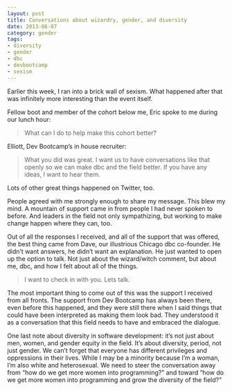 ```yaml
---
layout: post
title: Conversations about wizardry, gender, and diversity
date: 2013-06-07
category: gender
tags:
- diversity
- gender
- dbc
- devbootcamp
- sexism
---
```


Earlier this week, I ran into a brick wall of sexism. What happened after that was infinitely more interesting than the event itself. 

Fellow boot and member of the cohort below me, Eric spoke to me during our lunch hour:

> What can I do to help make this cohort better? 

Elliott, Dev Bootcamp’s in house recruiter:

> What you did was great. I want us to have conversations like that openly so we can make dbc and the field better. If you have any ideas, I want to hear them.

Lots of other great things happened on Twitter, too.

People agreed with me strongly enough to share my message. This blew my mind. A mountain of support came in from people I had never spoken to before. And leaders in the field not only sympathizing, but working to make change happen where they can, too.

Out of all the responses I received, and all of the support that was offered, the best thing came from Dave, our illustrious Chicago dbc co-founder. He didn’t want answers, he didn’t want an explanation. He just wanted to open up the option to talk. Not just about the wizard/witch comment, but about me, dbc, and how I felt about all of the things.

> I want to check in with you. Lets talk. 

The most important thing to come out of this was the support I received from all fronts. The support from Dev Bootcamp has always been there, even before this happened, and they were still there when I said things that could have been interpreted as making them look bad. They understood it as a conversation that this field needs to have and embraced the dialogue. 

One last note about diversity in software development: it’s not just about men, women, and gender equity in the field. It’s about diversity, period, not just gender. We can’t forget that everyone has different privileges and oppressions in their lives. While I may be a minority because I’m a woman, I’m also white and heterosexual. We need to steer the conversation away from “how do we get more women into programming?" and toward “how do we get more women into programming and grow the diversity of the field?"
